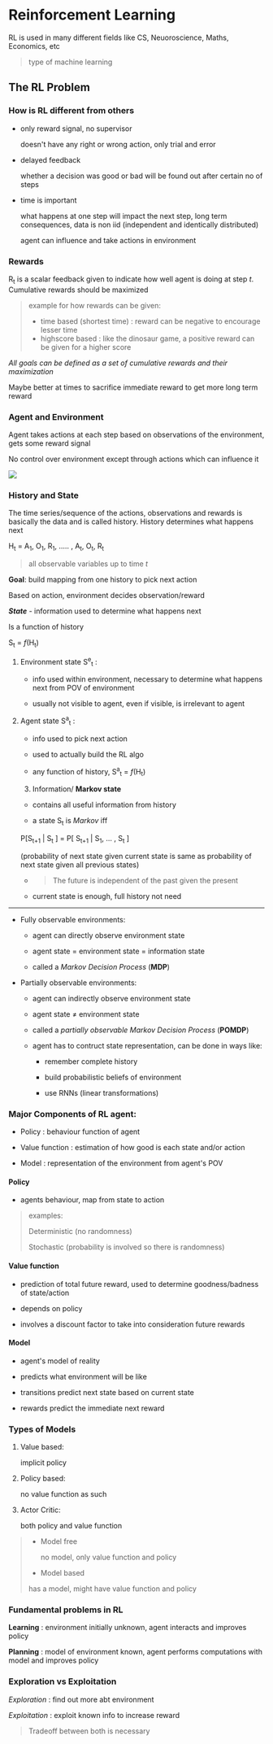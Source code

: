# Reinforcement Learning 

RL is used in many different fields like CS, Neuoroscience, Maths, Economics, etc

> type of machine learning

## The RL Problem

### How is RL different from others

- only reward signal, no supervisor

    doesn't have any right or wrong action, only trial and error

- delayed feedback

    whether a decision was good or bad will be found out after certain no of steps

- time is important

    what happens at one step will impact the next step, long term consequences, data is non iid (independent and identically distributed) 

    agent can influence and take actions in environment  

### Rewards

R<sub>t</sub> is a scalar feedback given to indicate how well agent is doing at step _t_. Cumulative rewards should be maximized
 
> example for how rewards can be given:
> - time based (shortest time) : reward can be negative to encourage lesser time
> - highscore based : like the dinosaur game, a positive reward can be given for  a higher score

_All goals can be defined as a set of cumulative rewards and their maximization_

Maybe better at times to sacrifice immediate reward to get more long term reward

### Agent and Environment

Agent takes actions at each step based on observations of the environment, gets some reward signal

No control over environment except through actions which can influence it

![](images\agent-environment.png)

### History and State

The time series/sequence of the actions, observations and rewards is basically the data and is called history. History determines what happens next

H<sub>t</sub> = A<sub>1</sub>, O<sub>1</sub>, R<sub>1</sub>, ..... , A<sub>t</sub>, O<sub>t</sub>, R<sub>t</sub>

> all observable variables up to time _t_

**Goal**: build mapping from one history to pick next action

Based on action, environment decides  observation/reward

_**State**_ - information used to determine what happens next

Is a function of history

S<sub>t</sub> = _f_(H<sub>t</sub>)

1. Environment state S<sup>e</sup><sub>t</sub> :
    - info used within environment, necessary to determine what happens next from POV of environment

    - usually not visible to agent, even if visible, is irrelevant to agent

2. Agent state S<sup>a</sup><sub>t</sub> :

    - info used to pick next action

    - used to actually build the RL algo

    - any function of history, S<sup>a</sup><sub>t</sub> = _f_(H<sub>t</sub>)

    3. Information/ **Markov state** 

    - contains all useful information from history

    - a state S<sub>t</sub> is _Markov_ iff

    P[S<sub>t+1</sub> | S<sub>t</sub>
    ] = P[ S<sub>t+1</sub> | S<sub>1</sub>, ... , S<sub>t</sub> ]

    (probability of next state given current state is same as probability of next state given all previous states)

    - > The future is independent of the past given the present

    - current state is enough, full history not need

---

- Fully observable environments:

    - agent can directly observe environment state

    - agent state = environment state = information state

    - called a _Markov Decision Process_ (**MDP**)

- Partially observable environments:

    - agent can indirectly observe environment state

    - agent state ≠ environment state

    - called a _partially observable Markov Decision Process_ (**POMDP**)

    - agent has to contruct state representation, can be done in ways like:

        - remember complete history

        - build probabilistic beliefs of environment 

        - use RNNs (linear transformations)

### Major Components of RL agent:

- Policy : behaviour function of agent

- Value function : estimation of how good is each state and/or action

- Model : representation of the environment from agent's POV

#### Policy

- agents behaviour, map from state to action

> examples:
>
>Deterministic (no randomness)
>
>Stochastic (probability is involved so there is randomness)

#### Value function

- prediction of total future reward, used to determine goodness/badness of state/action

- depends on policy 

- involves a discount factor to take into consideration future rewards

#### Model

- agent's model of reality

- predicts what environment will be like

- transitions predict next state based on current state

- rewards predict the immediate next reward

### Types of Models

1. Value based:

    implicit policy 

2. Policy based: 

    no value function as such

3. Actor Critic:

    both policy and value function


>- Model free 
>
>   no model, only value function and policy
>
>- Model based
>
>has a model, might have value function and policy

### Fundamental problems in RL

**Learning** : environment initially unknown, agent interacts and improves policy

**Planning** : model of environment known, agent performs computations with model and improves policy


### Exploration vs Exploitation

_Exploration_ : find out more abt environment

_Exploitation_ : exploit known info to increase reward

> Tradeoff between both is necessary
